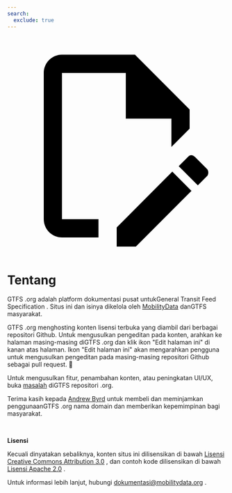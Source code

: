 ```yaml
---
search:
  exclude: true
---
```

<a class="pencil-link" href="https://github.com/MobilityData/gtfs.org/edit/main/docs/about.md" title="Edit halaman ini" target="_blank">
    <svg class="pencil" xmlns="http://www.w3.org/2000/svg" viewBox="0 0 24 24"><path d="M10 20H6V4h7v5h5v3.1l2-2V8l-6-6H6c-1.1 0-2 .9-2 2v16c0 1.1.9 2 2 2h4v-2m10.2-7c.1 0 .3.1.4.2l1.3 1.3c.2.2.2.6 0 .8l-1 1-2.1-2.1 1-1c.1-.1.2-.2.4-.2m0 3.9L14.1 23H12v-2.1l6.1-6.1 2.1 2.1Z"></path></svg>
  </a>

<style>
  .md-nav .md-nav--secondary {
      display: none !important;
    }
</style>

# Tentang

GTFS .org adalah platform dokumentasi pusat untukGeneral Transit Feed Specification . Situs ini dan isinya dikelola oleh [MobilityData](https://mobilitydata.org/) danGTFS masyarakat.

GTFS .org menghosting konten lisensi terbuka yang diambil dari berbagai repositori Github. Untuk mengusulkan pengeditan pada konten, arahkan ke halaman masing-masing diGTFS .org dan klik ikon "Edit halaman ini" di kanan atas halaman. Ikon "Edit halaman ini" akan mengarahkan pengguna untuk mengusulkan pengeditan pada masing-masing repositori Github sebagai pull request. 📝

Untuk mengusulkan fitur, penambahan konten, atau peningkatan UI/UX, buka [masalah](https://github.com/MobilityData/gtfs.org/issues/new) diGTFS repositori .org.

Terima kasih kepada [Andrew Byrd](https://www.linkedin.com/in/byrdandrew) untuk membeli dan meminjamkan penggunaanGTFS .org nama domain dan memberikan kepemimpinan bagi masyarakat.

<br/>

**Lisensi**

Kecuali dinyatakan sebaliknya, konten situs ini dilisensikan di bawah [Lisensi Creative Commons Attribution 3.0](https://creativecommons.org/licenses/by/3.0/) , dan contoh kode dilisensikan di bawah [Lisensi Apache 2.0](https://www.apache.org/licenses/LICENSE-2.0) .

Untuk informasi lebih lanjut, hubungi [dokumentasi@mobilitydata.org](mailto:documentation@mobilitydata.org) .
